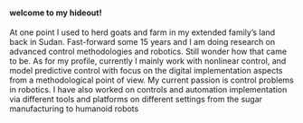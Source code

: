 #### welcome to my hideout!

At one point I used to herd goats and farm in my extended family’s land back in Sudan. Fast-forward some 15 years and I am doing research on advanced control methodologies and robotics. Still wonder how that came to be. As for my profile, currently I mainly work with nonlinear control, and model predictive control with focus on the digital implementation aspects from a methodological point of view. My current passion is control problems in robotics. I have also worked on controls and automation implementation via different tools and platforms on different settings from the sugar manufacturing to humanoid robots
